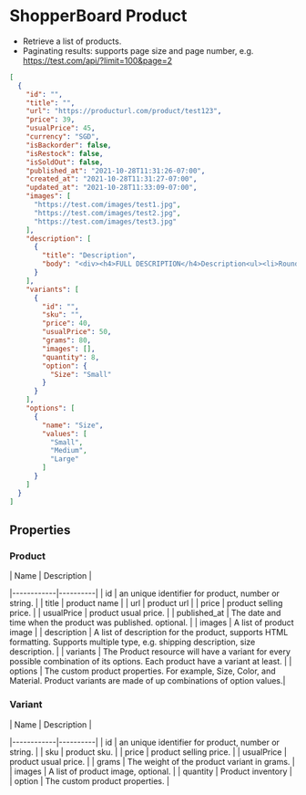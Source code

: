 # ShopperBoard Product 

- Retrieve a list of products.
- Paginating results:  supports page size and page number, e.g. https://test.com/api/?limit=100&page=2

```JSON
[
  {
    "id": "",
    "title": "",
    "url": "https://producturl.com/product/test123",
    "price": 39,
    "usualPrice": 45,
    "currency": "SGD",
    "isBackorder": false,
    "isRestock": false,
    "isSoldOut": false,
    "published_at": "2021-10-28T11:31:26-07:00",
    "created_at": "2021-10-28T11:31:27-07:00",
    "updated_at": "2021-10-28T11:33:09-07:00",
    "images": [
      "https://test.com/images/test1.jpg",
      "https://test.com/images/test2.jpg",
      "https://test.com/images/test3.jpg"
    ],
    "description": [
      {
        "title": "Description",
        "body": "<div><h4>FULL DESCRIPTION</h4>Description<ul><li>Rounded neckline collar with front slit</li><li>Dropped shoulder</li><li>Slight puff sleeves</li><li>Fabric: Cotton</li></ul><h5>PRODUCT CODE: ABB0009470Y</h5><table><tbody><tr><td>Inches</td><td>S</td><td>M</td><td>L</td><td>XL</td></tr></tbody><tbody><tr><td>Shoulder</td><td>19.5</td><td>20</td><td>20.5</td><td>21</td></tr><tr><td>Bust</td><td>38</td><td>40</td><td>42</td><td>45</td></tr><tr><td>Hem</td><td>40</td><td>42</td><td>44</td><td>47</td></tr><tr><td>Length</td><td>23</td><td>23.5</td><td>24</td><td>25</td></tr></tbody></table><p>Model wears: M, UK 10, EUR 38<br>Model&#x2019;s height: 174 cm/5&#x2019;9&#x201D;</p><p><strong>LOOK AFTER ME</strong><br>Machine&#xA0;Wash According To Instructions On Care Label.<br>Hand washes preferred.</p></div>"
      }
    ],
    "variants": [
      {
        "id": "",
        "sku": "",
        "price": 40,
        "usualPrice": 50,
        "grams": 80,
        "images": [],
        "quantity": 8,
        "option": {
          "Size": "Small"
        }
      }
    ],
    "options": [
      {
        "name": "Size",
        "values": [
          "Small",
          "Medium",
          "Large"
        ]
      }
    ]
  }
]
```


## Properties

### Product

| Name | Description |

|------------|----------|
| id | an unique identifier for product, number or string. |
| title | product name |
| url | product url |
| price | product selling price. |
| usualPrice | product usual price. |
| published_at | The date and time when the product was published. optional. |
| images | A list of product image |
| description | A list of description for the product, supports HTML formatting. Supports multiple type, e.g. shipping description, size description. |
| variants | The Product resource will have a variant for every possible combination of its options. Each product have a variant at least. |
| options | The custom product properties. For example, Size, Color, and Material. Product variants are made of up combinations of option values.|
 
### Variant

| Name | Description |

|------------|----------|
| id | an unique identifier for product, number or string. |
| sku | product sku. |
| price | product selling price. |
| usualPrice | product usual price. |
| grams | The weight of the product variant in grams. |  
| images | A list of product image, optional. |
| quantity | Product inventory |
| option | The custom product properties. |
